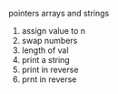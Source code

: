 pointers arrays and strings
1. assign value to n
2. swap numbers
3. length of val
4. print a string
5. print in reverse
6. prnt in reverse
